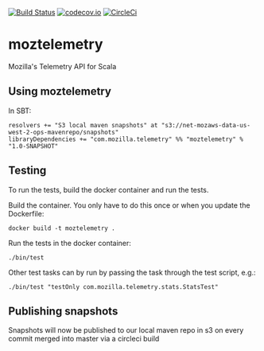[![Build Status](https://travis-ci.org/mozilla/moztelemetry.svg?branch=master)](https://travis-ci.org/mozilla/moztelemetry)
[![codecov.io](https://codecov.io/github/mozilla/moztelemetry/coverage.svg?branch=master)](https://codecov.io/github/mozilla/moztelemetry?branch=master)
[![CircleCi](https://circleci.com/gh/mozilla/moztelemetry.svg?style=shield&circle-token=3fff2168f7d8da61b47bd1481c4fcb984ec88ef5)](https://circleci.com/gh/mozilla/moztelemetry)

# moztelemetry

Mozilla's Telemetry API for Scala

## Using moztelemetry

In SBT:
```
resolvers += "S3 local maven snapshots" at "s3://net-mozaws-data-us-west-2-ops-mavenrepo/snapshots"
libraryDependencies += "com.mozilla.telemetry" %% "moztelemetry" % "1.0-SNAPSHOT"
```

## Testing

To run the tests, build the docker container and run the tests.

Build the container. You only have to do this once or when you update the Dockerfile:

```
docker build -t moztelemetry .
```

Run the tests in the docker container:

```
./bin/test
```

Other test tasks can by run by passing the task through the test script, e.g.:

```
./bin/test "testOnly com.mozilla.telemetry.stats.StatsTest"
```

## Publishing snapshots

Snapshots will now be published to our local maven repo in s3 on every commit merged into master via a circleci build
